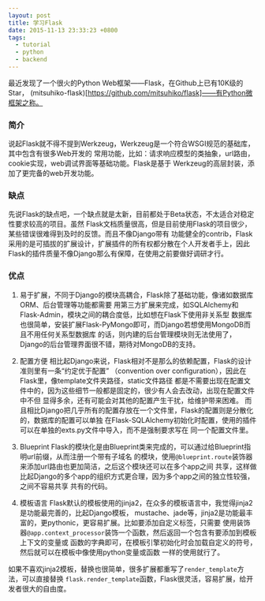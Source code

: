```yaml
---
layout: post
title: 学习Flask
date: 2015-11-13 23:33:23 +0800
tags:
  - tutorial
  - python
  - backend
---
```

最近发现了一个很火的Python Web框架——Flask，在Github上已有10K级的Star，
(mitsuhiko-flask)[https://github.com/mitsuhiko/flask]——有Python微框架之称。

### 简介
说起Flask就不得不提到Werkzeug，Werkzeug是一个符合WSGI规范的基础库，其中包含有很多Web开发的
常用功能，比如：请求响应模型的类抽象，url路由，cookie实现，web调试界面等基础功能。Flask是基于
Werkzeug的高层封装，添加了更完备的web开发功能。

### 缺点
先说Flask的缺点吧，一个缺点就是太新，目前都处于Beta状态，不太适合对稳定性要求较高的项目。虽然
Flask文档质量很高，但是目前使用Flask的项目很少，某些错误很难得到及时的反馈。而且不像Django带有
功能健全的contrib，Flask采用的是可插拔的扩展设计，扩展插件的所有权都分散在个人开发者手上，因此
Flask的插件质量不像Django那么有保障，在使用之前要做好调研才行。

### 优点
1. 易于扩展，不同于Django的模块高耦合，Flask除了基础功能，像诸如数据库ORM、后台管理等功能都需要
用第三方扩展来完成，如SQLAlchemy和Flask-Admin，模块之间的耦合度低，比如想在Flask下使用非关系型
数据库也很简单，安装扩展Flask-PyMongo即可，而Django若想使用MongoDB而且不用任何关系型数据库
的话，则内建的后台管理模块则无法使用了，Django的后台管理界面很不错，期待对MongoDB的支持。

2. 配置方便
相比起Django来说，Flask相对不是那么的依赖配置，Flask的设计准则里有一条“约定优于配置”
（convention over configuration），因此在Flask里，像template文件夹路径，static文件路径
都是不需要出现在配置文件中的，因为这些细节一般都是固定的，很少有人会去改动，出现在配置文件中不但
显得多余，还有可能会对其他的配置产生干扰，给维护带来困难。
而且相比Django把几乎所有的配置存放在一个文件里，Flask的配置则是分散化的，数据库的配置可以单独
在Flask-SQLAlchemy初始化时配置，使用的插件可以在单独的exts.py文件中导入，而不是强制要求写在
同一个配置文件里。

3. Blueprint
Flask的模块化是由Blueprint类来完成的，可以通过给Blueprint指明url前缀，从而注册一个带有子域名
的模块，使用`@blueprint.route`装饰器来添加url路由也更加简洁，之后这个模块还可以在多个app之间
共享，这样做比起Django的多个app的组织方式更合理，因为多个app之间的独立性较强，之间不容易共享
共有的代码。

4. 模板语言
Flask默认的模板使用的jinja2，在众多的模板语言中，我觉得jinja2是功能最完善的，比起Django模板，
mustache、jade等，jinja2是功能最丰富的，更pythonic，更容易扩展。比如要添加自定义标签，只需要
使用装饰器`@app.context_processor`装饰一个函数，然后返回一个包含有要添加到模板上下文的变量或
函数的字典即可，在模板引擎初始化时会加载自定义的符号，然后就可以在模板中像使用python变量或函数
一样的使用就行了。

如果不喜欢jinja2模板，替换也很简单，很多扩展都重写了`render_template`方法，可以直接替换
`flask.render_template`函数，Flask很灵活，容易扩展，给开发者很大的自由度。
